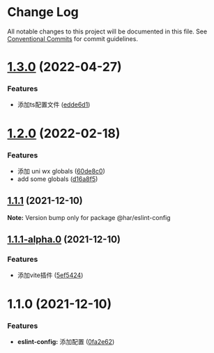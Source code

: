 # Change Log

All notable changes to this project will be documented in this file.
See [Conventional Commits](https://conventionalcommits.org) for commit guidelines.

# [1.3.0](https://git.huianrong.com/frontend/har-cli/compare/@har/eslint-config@1.2.0...@har/eslint-config@1.3.0) (2022-04-27)


### Features

* 添加ts配置文件 ([edde6d1](https://git.huianrong.com/frontend/har-cli/commits/edde6d121bd9d45c7a056065e79898f00037b475))





# [1.2.0](https://git.huianrong.com/frontend/har-cli/compare/@har/eslint-config@1.1.1...@har/eslint-config@1.2.0) (2022-02-18)


### Features

* 添加 uni wx globals ([60de8c0](https://git.huianrong.com/frontend/har-cli/commits/60de8c0f3733b5d447f86abce81f4c62a5ea55dc))
* add some globals ([d16a8f5](https://git.huianrong.com/frontend/har-cli/commits/d16a8f5f1375d598560c66130a713eeb8115155e))





## [1.1.1](https://git.huianrong.com/frontend/har-cli/compare/@har/eslint-config@1.1.1-alpha.0...@har/eslint-config@1.1.1) (2021-12-10)

**Note:** Version bump only for package @har/eslint-config





## [1.1.1-alpha.0](https://git.huianrong.com/frontend/har-cli/compare/@har/eslint-config@1.1.0...@har/eslint-config@1.1.1-alpha.0) (2021-12-10)


### Features

* 添加vite插件 ([5ef5424](https://git.huianrong.com/frontend/har-cli/commits/5ef5424ad62a0817fa42c626fb92b360e31feb0b))





# 1.1.0 (2021-12-10)


### Features

* **eslint-config:** 添加配置 ([0fa2e62](https://git.huianrong.com/frontend/har-cli/commits/0fa2e62dfd6670018266c3de3e513b50c472ad63))
